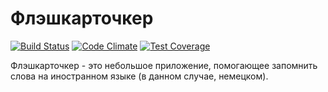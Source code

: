 # Флэшкарточкер

[![Build Status](https://secure.travis-ci.org/esaulkov/flashcards.png)](http://travis-ci.org/esaulkov/flashcards)
[![Code Climate](https://codeclimate.com/github/esaulkov/flashcards/badges/gpa.svg)](https://codeclimate.com/github/esaulkov/flashcards)
[![Test Coverage](https://codeclimate.com/github/esaulkov/flashcards/badges/coverage.svg)](https://codeclimate.com/github/esaulkov/flashcards/coverage)

Флэшкарточкер - это небольшое приложение, помогающее запомнить слова на иностранном языке (в данном случае, немецком).
